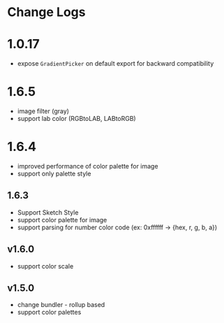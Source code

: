 
# Change Logs 

# 1.0.17
* expose `GradientPicker` on default export for backward compatibility

# 1.6.5 
* image filter  (gray)
* support lab color (RGBtoLAB, LABtoRGB)

# 1.6.4
* improved performance of color palette for image
* support only palette style 

## 1.6.3 
* Support Sketch Style 
* support color palette for image 
* support parsing for number color code (ex: 0xffffff ->  {hex, r, g, b, a})

## v1.6.0 
* support color scale 

## v1.5.0 
* change bundler - rollup based   
* support color palettes 
